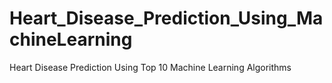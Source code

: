 # Heart_Disease_Prediction_Using_MachineLearning
Heart Disease Prediction Using Top 10 Machine Learning Algorithms

